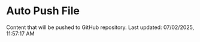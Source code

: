 # Auto Push File

Content that will be pushed to GitHub repository.
Last updated: 07/02/2025, 11:57:17 AM